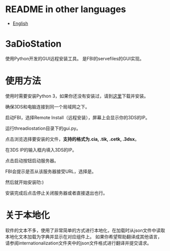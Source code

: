 # README in other languages
* [English](./README-EN.md)

# 3aDioStation
使用Python开发的GUI远程安装工具。
是FBI的servefiles的GUI实现。


# 使用方法
使用时需要安装Python 3，如果你还没有安装过，请到[这里](https://www.python.org)下载并安装。

确保3DS和电脑连接到同一个局域网之下。

启动FBI，选择Remote Install（远程安装），屏幕上会显示你的3DS的IP。

运行threadiostation目录下的gui.py。

点击浏览选择要安装的文件，**支持的格式为.cia, .tik, .cetk, .3dsx**。

在3DS IP的输入框内填入3DS的IP。

点击启动按钮启动服务器。

FBI会提示是否从该服务器接受URL，选择是。

然后就开始安装叻:)

安装完成后点击停止关闭服务器或者直接退出也行。

# 关于本地化
软件的文本不多，使用了非常简单的方式进行本地化，在加载时从json文件中读取本地化文本加载为字典并显示在对应组件上。
如果你希望帮助翻译成其他语言，请参阅internationalization文件夹中的json文件格式进行翻译并提交请求。
